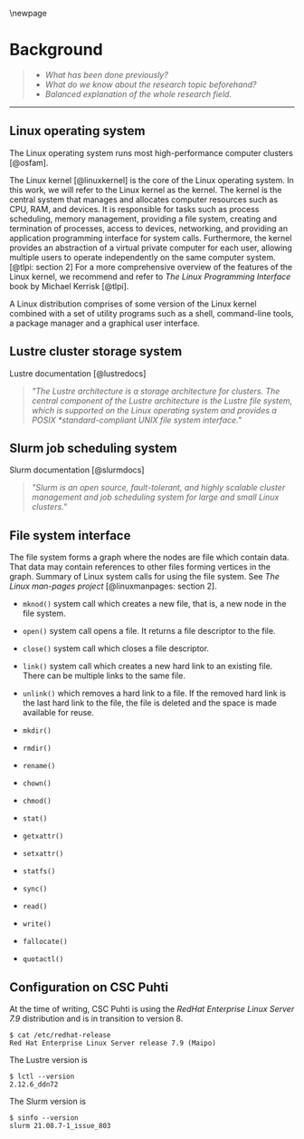 \newpage

# Background
> - *What has been done previously?*
> - *What do we know about the research topic beforehand?*
> - *Balanced explanation of the whole research field.*

---

## Linux operating system
The Linux operating system runs most high-performance computer clusters [@osfam].

The Linux kernel [@linuxkernel] is the core of the Linux operating system.
In this work, we will refer to the Linux kernel as the kernel.
The kernel is the central system that manages and allocates computer resources such as CPU, RAM, and devices.
It is responsible for tasks such as process scheduling, memory management, providing a file system, creating and termination of processes, access to devices, networking, and providing an application programming interface for system calls.
Furthermore, the kernel provides an abstraction of a virtual private computer for each user, allowing multiple users to operate independently on the same computer system.
[@tlpi: section 2]
For a more comprehensive overview of the features of the Linux kernel, we recommend and refer to *The Linux Programming Interface* book by Michael Kerrisk [@tlpi].

A Linux distribution comprises of some version of the Linux kernel combined with a set of utility programs such as a shell, command-line tools, a package manager and a graphical user interface.


## Lustre cluster storage system
Lustre documentation [@lustredocs]

> *"The Lustre architecture is a storage architecture for clusters. The central component of the Lustre architecture is the Lustre file system, which is supported on the Linux operating system and provides a POSIX \*standard-compliant UNIX file system interface."*


## Slurm job scheduling system
Slurm documentation [@slurmdocs]

> *"Slurm is an open source, fault-tolerant, and highly scalable cluster management and job scheduling system for large and small Linux clusters."*


## File system interface
The file system forms a graph where the nodes are file which contain data.
That data may contain references to other files forming vertices in the graph.
Summary of Linux system calls for using the file system.
See *The Linux man-pages project* [@linuxmanpages: section 2].

- `mknod()` system call which creates a new file, that is, a new node in the file system.

- `open()` system call opens a file.
It returns a file descriptor to the file.

- `close()` system call which closes a file descriptor.

- `link()` system call which creates a new hard link to an existing file. There can be multiple links to the same file.

- `unlink()` which removes a hard link to a file.
If the removed hard link is the last hard link to the file, the file is deleted and the space is made available for reuse.

- `mkdir()`

- `rmdir()`

- `rename()`

- `chown()`

- `chmod()`

- `stat()`

- `getxattr()`

- `setxattr()`

- `statfs()`

- `sync()`

- `read()`

- `write()`

- `fallocate()`

- `quotactl()`


## Configuration on CSC Puhti
At the time of writing, CSC Puhti is using the *RedHat Enterprise Linux Server 7.9* distribution and is in transition to version 8.

```
$ cat /etc/redhat-release
Red Hat Enterprise Linux Server release 7.9 (Maipo)
```

The Lustre version is 

```
$ lctl --version
2.12.6_ddn72
```

The Slurm version is

```
$ sinfo --version
slurm 21.08.7-1_issue_803
```

